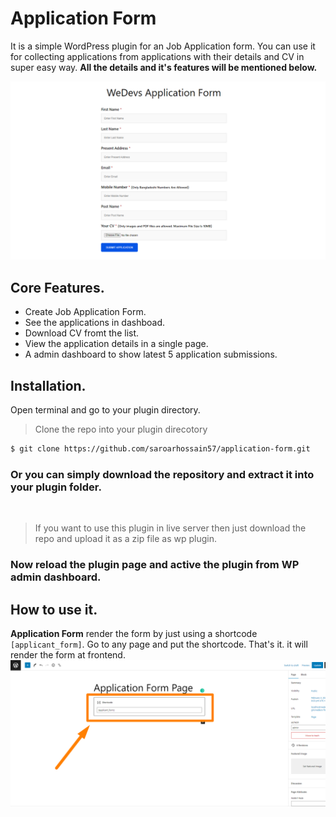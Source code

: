 # Application Form
It is a simple WordPress plugin for an Job Application form. You can use it for collecting applications from applications with their details and CV in super easy way. **All the details and it's features will be mentioned below.**

![Application Form](https://github.com/saroarhossain57/application-form/blob/main/public/github-images/screenshot-1.png?raw=true)

## Core Features.
- Create Job Application Form.
- See the applications in dashboad.
- Download CV fromt the list.
- View the application details in a single page.
- A admin dashboard to show latest 5 application submissions.


## Installation.
Open terminal and go to your plugin directory.

> Clone the repo into your plugin direcotory
```bash
$ git clone https://github.com/saroarhossain57/application-form.git
```

### Or you can simply download the repository and extract it into your plugin folder.
<br>

> If you want to use this plugin in live server then just download the repo and upload it as a zip file as wp plugin.

### Now reload the plugin page and active the plugin from WP admin dashboard.

## How to use it.
**Application Form** render the form by just using a shortcode ` [applicant_form]`. Go to any page and put the shortcode. That's it. it will render the form at frontend.
![Application Form Backend](https://github.com/saroarhossain57/application-form/blob/main/public/github-images/screenshot-3.png?raw=true)
